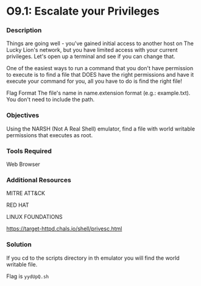 # O9.1: Escalate your Privileges

### Description
Things are going well - you've gained initial access to another host on The Lucky Lion's network, but you have limited access with your current privileges. Let's open up a terminal and see if you can change that.

One of the easiest ways to run a command that you don't have permission to execute is to find a file that DOES have the right permissions and have it execute your command for you, all you have to do is find the right file!

Flag Format The file's name in name.extension format (e.g.: example.txt). You don't need to include the path.

### Objectives
Using the NARSH (Not A Real Shell) emulator, find a file with world writable permissions that executes as root.

### Tools Required
Web Browser

### Additional Resources
MITRE ATT&CK

RED HAT

LINUX FOUNDATIONS

https://target-httpd.chals.io/shell/privesc.html

### Solution
If you cd to the scripts directory in th emulator you will find the world writable file.

Flag is `yydUpQ.sh`